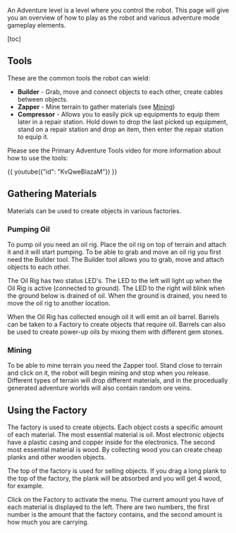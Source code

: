An Adventure level is a level where you control the robot. This page will give you an overview of how to play as the robot and various adventure mode gameplay elements.

[toc]

## Tools
These are the common tools the robot can wield:
* **Builder** - Grab, move and connect objects to each other, create cables between objects.
* **Zapper** - Mine terrain to gather materials (see [Mining](#mining))
* **Compressor** - Allows you to easily pick up equipments to equip them later in a repair station. Hold down to drop the last picked up equipment, stand on a repair station and drop an item, then enter the repair station to equip it.

Please see the Primary Adventure Tools video for more information about how to use the tools:

{{ youtube({"id": "KvQweBlazaM"}) }}

## Gathering Materials
Materials can be used to create objects in various factories.

### Pumping Oil
To pump oil you need an oil rig. Place the oil rig on top of terrain and attach it and it will start pumping. To be able to grab and move an oil rig you first need the Builder tool. The Builder tool allows you to grab, move and attach objects to each other.

The Oil Rig has two status LED's. The LED to the left will light up when the Oil Rig is active (connected to ground). The LED to the right will blink when the ground below is drained of oil. When the ground is drained, you need to move the oil rig to another location.

When the Oil Rig has collected enough oil it will emit an oil barrel. Barrels can be taken to a Factory to create objects that require oil. Barrels can also be used to create power-up oils by mixing them with different gem stones.

### Mining
To be able to mine terrain you need the Zapper tool. Stand close to terrain and click on it, the robot will begin mining and stop when you release. Different types of terrain will drop different materials, and in the procedually generated adventure worlds will also contain random ore veins.

## Using the Factory
The factory is used to create objects. Each object costs a specific amount of each material. The most essential material is oil. Most electronic objects have a plastic casing and copper inside for the electronics. The second most essential material is wood. By collecting wood you can create cheap planks and other wooden objects.

The top of the factory is used for selling objects. If you drag a long plank to the top of the factory, the plank will be absorbed and you will get 4 wood, for example.

Click on the Factory to activate the menu. The current amount you have of each material is displayed to the left. There are two numbers, the first number is the amount that the factory contains, and the second amount is how much you are carrying.